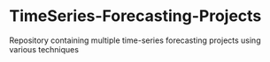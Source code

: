 # TimeSeries-Forecasting-Projects
Repository containing multiple time-series forecasting projects using various techniques
